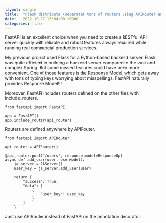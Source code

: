 ```yaml
---
layout: single
title:  "Flask distribute (separate) tons of routers using APIRouter and include_router"
date:   2022-10-27 13:04:00 +0900
categories: flask
---
```


FastAPI is an excellent choice when you need to create a RESTful API server quickly with reliable and robust features
always required while running real commercial production services.

My previous project used Flask for a Python-based backend server.
Flask was quite efficient in building a backend server compared to the vast and complex Spring.
But some missed features could have been more convenient.
One of those features is the Response Model, which gets away with tons of typing keys worrying about misspellings.
FastAPI naturally provides Response Model!!!

Moreover, FastAPI includes routers defined on the other files with include_routers.

    from fastapi import FastAPI

    app = FastAPI()
    app.include_router(api_router)

Routers are defined anywhere by APIRouter.

    from fastapi import APIRouter

    api_router = APIRouter()

    @api_router.post("/users", response_model=ResponseOp)
    async def add_user(user: UserModel):
        ja_server = JAServer()
        user_key = ja_server.add_user(user)

        return {
            "success": True,
            "data": [
                {
                    "user_key": user_key
                }
            ]
        }

    
Just use APIRouter instead of FastAPI on the annotation decorator.